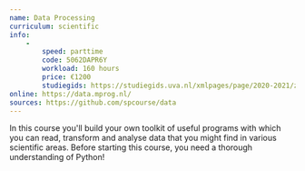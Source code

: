 ```yaml
---
name: Data Processing
curriculum: scientific
info:
    -
        speed: parttime
        code: 5062DAPR6Y
        workload: 160 hours
        price: €1200
        studiegids: https://studiegids.uva.nl/xmlpages/page/2020-2021/zoek-vak/vak/79534
online: https://data.mprog.nl/
sources: https://github.com/spcourse/data
---
```


In this course you'll build your own toolkit of useful programs with which you can read, transform and analyse data that you might find in various scientific areas. Before starting this course, you need a thorough understanding of Python!
